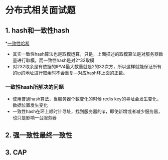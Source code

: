 # 分布式相关面试题

## 1. hash和一致性hash

*[一致性哈希](https://blrlog.csdn.net/bntX2jSQfEHy7/article/details/79549368)

* 其实一致性hash算法也是取模运算，只是，上面描述的取模算法是对服务器数量进行取模，而一致性hash是对2^32取模
* 对232取余是有依据的IPV4最大数量就是2的32次方，所以这样就能保证所有的ip的地址进行取余时不会重复—对应hash环上面的正数。

### 一致性hash所解决的问题

* 使用普通hash算法，当服务器个数变化的时候 redis key的寻址会发生变化，数据位置发生变化
* 一致性hash在环上顺时针寻址，找到服务器的ip，即使新增或者减少服务器，也只是影响一台服务器

## 2. 强一致性最终一致性

## 3. CAP